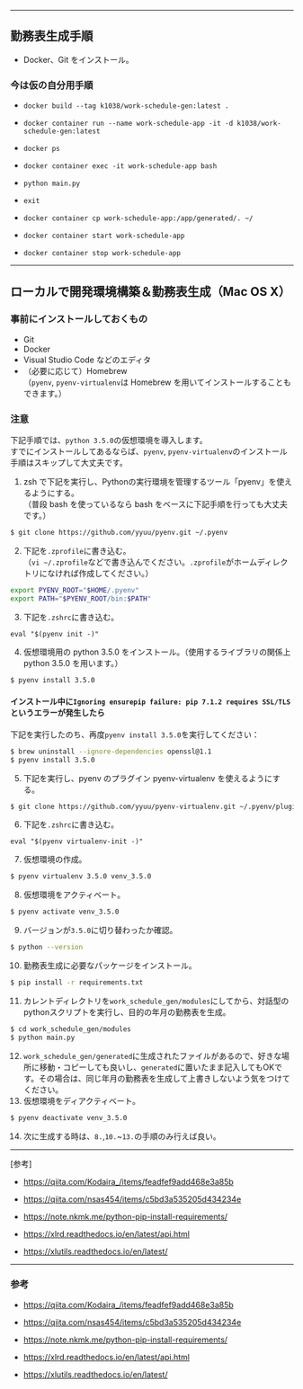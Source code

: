 ***
## 勤務表生成手順
- Docker、Git をインストール。
### 今は仮の自分用手順
- `docker build --tag k1038/work-schedule-gen:latest .`
- `docker container run --name work-schedule-app -it -d k1038/work-schedule-gen:latest`
- `docker ps`
- `docker container exec -it work-schedule-app bash`
- `python main.py`
- `exit`
- `docker container cp work-schedule-app:/app/generated/. ~/`

- `docker container start work-schedule-app`
- `docker container stop work-schedule-app`

***
## ローカルで開発環境構築＆勤務表生成（Mac OS X）
### 事前にインストールしておくもの
- Git
- Docker
- Visual Studio Code などのエディタ
- （必要に応じて）Homebrew \
（`pyenv`, `pyenv-virtualenv`は Homebrew を用いてインストールすることもできます。）

### 注意
下記手順では、`python 3.5.0`の仮想環境を導入します。\
すでにインストールしてあるならば、`pyenv`, `pyenv-virtualenv`のインストール手順はスキップして大丈夫です。

1. zsh で下記を実行し、Pythonの実行環境を管理するツール「pyenv」を使えるようにする。\
（普段 bash を使っているなら bash をベースに下記手順を行っても大丈夫です。）
```zsh
$ git clone https://github.com/yyuu/pyenv.git ~/.pyenv
```
2. 下記を`.zprofile`に書き込む。\
（`vi ~/.zprofile`などで書き込んでください。`.zprofile`がホームディレクトリになければ作成してください。）
```zsh
export PYENV_ROOT="$HOME/.pyenv"
export PATH="$PYENV_ROOT/bin:$PATH"
```
3. 下記を`.zshrc`に書き込む。
```
eval "$(pyenv init -)"
```
4. 仮想環境用の python 3.5.0 をインストール。（使用するライブラリの関係上 python 3.5.0 を用います。）
```zsh
$ pyenv install 3.5.0
```
#### インストール中に`Ignoring ensurepip failure: pip 7.1.2 requires SSL/TLS`というエラーが発生したら

下記を実行したのち、再度`pyenv install 3.5.0`を実行してください：
```zsh
$ brew uninstall --ignore-dependencies openssl@1.1
$ pyenv install 3.5.0
```
5. 下記を実行し、pyenv のプラグイン pyenv-virtualenv を使えるようにする。
```zsh
$ git clone https://github.com/yyuu/pyenv-virtualenv.git ~/.pyenv/plugins/pyenv-virtualenv
```
6. 下記を`.zshrc`に書き込む。
```
eval "$(pyenv virtualenv-init -)"
```
7. 仮想環境の作成。
```zsh
$ pyenv virtualenv 3.5.0 venv_3.5.0
```
8. 仮想環境をアクティベート。
```zsh
$ pyenv activate venv_3.5.0
```
9. バージョンが`3.5.0`に切り替わったか確認。
```zsh
$ python --version
```
10. 勤務表生成に必要なパッケージをインストール。
```zsh
$ pip install -r requirements.txt
```
11. カレントディレクトリを`work_schedule_gen/modules`にしてから、対話型のpythonスクリプトを実行し、目的の年月の勤務表を生成。
```zsh
$ cd work_schedule_gen/modules
$ python main.py
```
12. `work_schedule_gen/generated`に生成されたファイルがあるので、好きな場所に移動・コピーしても良いし、`generated`に置いたまま記入してもOKです。その場合は、同じ年月の勤務表を生成して上書きしないよう気をつけてください。
13. 仮想環境をディアクティベート。
```zsh
$ pyenv deactivate venv_3.5.0
```
14. 次に生成する時は、`8.`,`10.`~`13.`の手順のみ行えば良い。
***
[参考]

- https://qiita.com/Kodaira_/items/feadfef9add468e3a85b
- https://qiita.com/nsas454/items/c5bd3a535205d434234e
- https://note.nkmk.me/python-pip-install-requirements/

- https://xlrd.readthedocs.io/en/latest/api.html
- https://xlutils.readthedocs.io/en/latest/

***
### 参考
- https://qiita.com/Kodaira_/items/feadfef9add468e3a85b
- https://qiita.com/nsas454/items/c5bd3a535205d434234e
- https://note.nkmk.me/python-pip-install-requirements/

- https://xlrd.readthedocs.io/en/latest/api.html
- https://xlutils.readthedocs.io/en/latest/